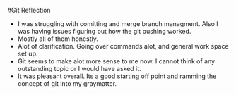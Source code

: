 #Git Reflection
  * I was struggling with comitting and merge branch managment.  Also I was having issues figuring out how the git pushing worked.
  * Mostly all of them honestly.
  * Alot of clarification.  Going over commands alot, and general work space set up.
  * Git seems to make alot more sense to me now.  I cannot think of any outstanding topic or I would have asked it.
  * It was pleasant overall.  Its a good starting off point and ramming the concept of git into my graymatter.
